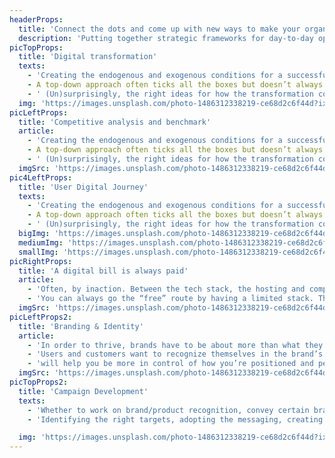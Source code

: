 ```yaml
---
headerProps:
  title: 'Connect the dots and come up with new ways to make your organization more performant.'
  description: 'Putting together strategic frameworks for day-to-day operations is a basic and crucial condition for aligning your teams and your resources toward clear long-term goals. We approach strategic endeavors by keeping in mind who’s the most important entity in the process: the end user.'
picTopProps:
  title: 'Digital transformation'
  texts:
    - 'Creating the endogenous and exogenous conditions for a successful digital transformation.'
    - A top-down approach often ticks all the boxes but doesn’t always have the right adhesion or comprehension of the operational challenges encountered. "
    - ' (Un)surprisingly, the right ideas for how the transformation comes from within. The digital layer is added as an enabler to go from ideas to blueprints.'
  img: 'https://images.unsplash.com/photo-1486312338219-ce68d2c6f44d?ixlib=rb-4.0.3&ixid=MnwxMjA3fDB8MHxwaG90by1wYWdlfHx8fGVufDB8fHx8&auto=format&fit=crop&w=2372&q=80'
picLeftProps:
  title: 'Competitive analysis and benchmark'
  article:
    - 'Creating the endogenous and exogenous conditions for a successful digital transformation.'
    - A top-down approach often ticks all the boxes but doesn’t always have the right adhesion or comprehension of the operational challenges encountered. "
    - ' (Un)surprisingly, the right ideas for how the transformation comes from within. The digital layer is added as an enabler to go from ideas to blueprints.'
  imgSrc: 'https://images.unsplash.com/photo-1486312338219-ce68d2c6f44d?ixlib=rb-4.0.3&ixid=MnwxMjA3fDB8MHxwaG90by1wYWdlfHx8fGVufDB8fHx8&auto=format&fit=crop&w=2372&q=80'
pic4LeftProps:
  title: 'User Digital Journey'
  texts:
    - 'Creating the endogenous and exogenous conditions for a successful digital transformation.'
    - A top-down approach often ticks all the boxes but doesn’t always have the right adhesion or comprehension of the operational challenges encountered. "
    - ' (Un)surprisingly, the right ideas for how the transformation comes from within. The digital layer is added as an enabler to go from ideas to blueprints.'
  bigImg: 'https://images.unsplash.com/photo-1486312338219-ce68d2c6f44d?ixlib=rb-4.0.3&ixid=MnwxMjA3fDB8MHxwaG90by1wYWdlfHx8fGVufDB8fHx8&auto=format&fit=crop&w=2372&q=80'
  mediumImg: 'https://images.unsplash.com/photo-1486312338219-ce68d2c6f44d?ixlib=rb-4.0.3&ixid=MnwxMjA3fDB8MHxwaG90by1wYWdlfHx8fGVufDB8fHx8&auto=format&fit=crop&w=2372&q=80'
  smallImg: 'https://images.unsplash.com/photo-1486312338219-ce68d2c6f44d?ixlib=rb-4.0.3&ixid=MnwxMjA3fDB8MHxwaG90by1wYWdlfHx8fGVufDB8fHx8&auto=format&fit=crop&w=2372&q=80'
picRightProps:
  title: 'A digital bill is always paid'
  article:
    - 'Often, by inaction. Between the tech stack, the hosting and computation, the security risks, the conformity with data protection regulations, and the maintenance imperative, organizations have to keep an analytical eye on their costs, risks, and threats. '
    - 'You can always go the “free” route by having a limited stack. Then again, think of the person-hours lost, the missed opportunities, and other shortfalls.'
  imgSrc: 'https://images.unsplash.com/photo-1486312338219-ce68d2c6f44d?ixlib=rb-4.0.3&ixid=MnwxMjA3fDB8MHxwaG90by1wYWdlfHx8fGVufDB8fHx8&auto=format&fit=crop&w=2372&q=80'
picLeftProps2:
  title: 'Branding & Identity'
  article:
    - 'In order to thrive, brands have to be about more than what they sell.'
    - 'Users and customers want to recognize themselves in the brand’s promise and the values it carries. Defining or updating your definition of who you are, why you exist, and how you interact with the world'
    - 'will help you be more in control of how you’re positioned and perceived by your audience.'
  imgSrc: 'https://images.unsplash.com/photo-1486312338219-ce68d2c6f44d?ixlib=rb-4.0.3&ixid=MnwxMjA3fDB8MHxwaG90by1wYWdlfHx8fGVufDB8fHx8&auto=format&fit=crop&w=2372&q=80'
picTopProps2:
  title: 'Campaign Development'
  texts:
    - 'Whether to work on brand/product recognition, convey certain brand attributes, or move your users up in the funnel, we dig into our collective grey matter to give substance to your campaign'
    - 'Identifying the right targets, adopting the messaging, creating the creative concept, and defining the right channels to maximize impact, while staying in line with the brand’s personality and attributes'

  img: 'https://images.unsplash.com/photo-1486312338219-ce68d2c6f44d?ixlib=rb-4.0.3&ixid=MnwxMjA3fDB8MHxwaG90by1wYWdlfHx8fGVufDB8fHx8&auto=format&fit=crop&w=2372&q=80'
---
```

